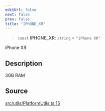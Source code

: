 ```yaml
---
editUrl: false
next: false
prev: false
title: "IPHONE_XR"
---
```


> `const` **IPHONE\_XR**: `string` = `"iPhone XR"`

iPhone XR

## Description

3GB RAM

## Source

[src/utils/PlatformUtils.ts:15](https://github.com/relishinc/dill-pixel/blob/c79d8e8552aaa0f13a29535c819ae67d025b4669/src/utils/PlatformUtils.ts#L15)
